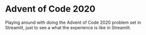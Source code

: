 # Advent of Code 2020

Playing around with doing the Advent of Code 2020 problem set in Streamlit,
just to see a what the experience is like in Streamlit. 

